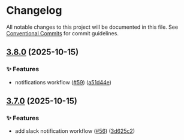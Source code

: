 # Changelog

All notable changes to this project will be documented in this file. See [Conventional Commits](https://conventionalcommits.org) for commit guidelines.

## [3.8.0](https://github.com/DND-IT/github-workflows/compare/v3.7.0...v3.8.0) (2025-10-15)

### ✨ Features

* notifications workflow ([#59](https://github.com/DND-IT/github-workflows/issues/59)) ([a51d44e](https://github.com/DND-IT/github-workflows/commit/a51d44ebf333294f094f5a5c0290d659fd9a34ac))

## [3.7.0](https://github.com/DND-IT/github-workflows/compare/v3.6.0...v3.7.0) (2025-10-15)

### ✨ Features

* add slack notification workflow ([#56](https://github.com/DND-IT/github-workflows/issues/56)) ([3d625c2](https://github.com/DND-IT/github-workflows/commit/3d625c2b598608577f66078ebd7eb5d847e0ce82))
